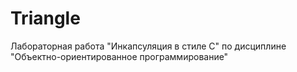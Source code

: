 # Triangle
Лабораторная работа "Инкапсуляция в стиле C" по дисциплине "Объектно-ориентированное программирование"
